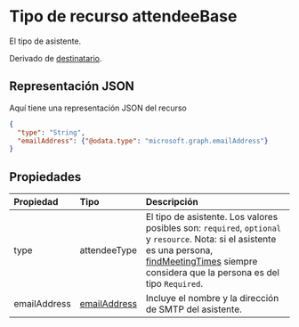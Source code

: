# <a name="attendeebase-resource-type"></a>Tipo de recurso attendeeBase

El tipo de asistente.

Derivado de [destinatario](recipient.md).

## <a name="json-representation"></a>Representación JSON

Aquí tiene una representación JSON del recurso

<!-- {
  "blockType": "resource",
  "baseType": "microsoft.graph.recipient",
  "optionalProperties": [

  ],
  "@odata.type": "microsoft.graph.attendeeBase"
}-->

```json
{
  "type": "String",
  "emailAddress": {"@odata.type": "microsoft.graph.emailAddress"}
}

```
## <a name="properties"></a>Propiedades
| Propiedad     | Tipo   |Descripción|
|:---------------|:--------|:----------|
|type|attendeeType| El tipo de asistente. Los valores posibles son: `required`, `optional` y `resource`. Nota: si el asistente es una persona, [findMeetingTimes](../api/user_findmeetingtimes.md) siempre considera que la persona es del tipo `Required`.|
|emailAddress|[emailAddress](emailAddress.md)|Incluye el nombre y la dirección de SMTP del asistente.|

<!-- uuid: 8fcb5dbc-d5aa-4681-8e31-b001d5168d79
2015-10-25 14:57:30 UTC -->
<!-- {
  "type": "#page.annotation",
  "description": "attendeeBase resource",
  "keywords": "",
  "section": "documentation",
  "tocPath": ""
}-->

